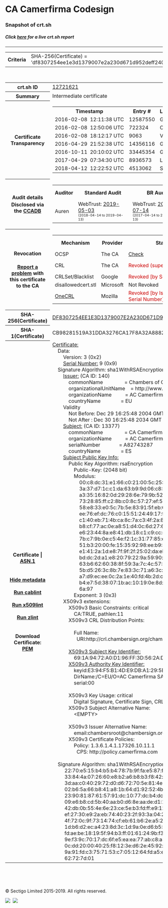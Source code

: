 # CA Camerfirma Codesign
### Snapshot of crt.sh
##### Click [here](https://crt.sh/?q=DF8307254EE1E3D1379007E2A230D671D952DEFF2409AF202ADCDF8DC4A48B08) for a live crt.sh report

---
<!DOCTYPE HTML PUBLIC "-//W3C//DTD HTML 4.0 Transitional//EN">
<HTML>

<BODY>

<TABLE>
  <TR>
    <TH class="outer">Criteria</TH>
    <TD class="outer">SHA-256(Certificate) = 'df8307254ee1e3d1379007e2a230d671d952deff2409af202adcdf8dc4a48b08'</TD>
  </TR>
</TABLE>
<BR>
<TABLE>
  <TR>
    <TH class="outer">crt.sh ID</TH>
    <TD class="outer"><A href="?id=12721621">12721621</A></TD>
  </TR>
  <TR>
    <TH class="outer">Summary</TH>
    <TD class="outer">Intermediate certificate</TD>
  </TR>
  <TR>
    <TH class="outer">Certificate<BR>Transparency</TH>
    <TD class="outer">
<TABLE class="options" style="margin-left:0px">
  <TR>
    <TH>Timestamp</TH>
    <TH>Entry #</TH>
    <TH>Log Operator</TH>
    <TH>Log URL</TH>
  </TR>
  <TR>
    <TD>2016-02-08&nbsp; <FONT class="small">12:11:38 UTC</FONT></TD>
    <TD>12587550</TD>
    <TD>Google</TD>
    <TD>https://ct.googleapis.com/pilot</TD>
  </TR>
  <TR>
    <TD>2016-02-08&nbsp; <FONT class="small">12:50:06 UTC</FONT></TD>
    <TD>722324</TD>
    <TD>Certly</TD>
    <TD>https://log.certly.io</TD>
  </TR>
  <TR>
    <TD>2016-02-08&nbsp; <FONT class="small">18:12:17 UTC</FONT></TD>
    <TD>9063</TD>
    <TD>Venafi</TD>
    <TD>https://ctlog.api.venafi.com</TD>
  </TR>
  <TR>
    <TD>2016-04-29&nbsp; <FONT class="small">21:52:38 UTC</FONT></TD>
    <TD>14356116</TD>
    <TD>Google</TD>
    <TD>https://ct.googleapis.com/rocketeer</TD>
  </TR>
  <TR>
    <TD>2016-10-11&nbsp; <FONT class="small">20:10:02 UTC</FONT></TD>
    <TD>33445354</TD>
    <TD>Google</TD>
    <TD>https://ct.googleapis.com/aviator</TD>
  </TR>
  <TR>
    <TD>2017-04-29&nbsp; <FONT class="small">07:34:30 UTC</FONT></TD>
    <TD>8936573</TD>
    <TD>Let's Encrypt</TD>
    <TD>https://clicky.ct.letsencrypt.org</TD>
  </TR>
  <TR>
    <TD>2018-04-12&nbsp; <FONT class="small">12:22:52 UTC</FONT></TD>
    <TD>4513062</TD>
    <TD>Sectigo</TD>
    <TD>https://dodo.ct.comodo.com</TD>
  </TR>
</TABLE>
    </TD>
  </TR>
  <TR>
    <TH class="outer">Audit details<BR>
      <DIV class="small" style="padding-top:3px">Disclosed via the
        <A href="//ccadb-public.secure.force.com/mozilla/PublicAllIntermediateCerts" target="_blank">CCADB</A></DIV>
    </TH>
    <TD class="outer">
<TABLE class="options" style="margin-left:0px">
  <TR>
    <TH>Auditor</TH>
    <TH>Standard Audit</TH>
    <TH>BR Audit</TH>
    <TH>EV SSL Audit</TH>
    <TH>Documents</TH>
    <TH>CCADB</TH>
    <TH>Root Owner / Certificate</TH>
  </TR>
  <TR>
    <TD style="vertical-align:middle">Auren</TD>
    <TD>WebTrust:
      <A href="https://www.cpacanada.ca/generichandlers/CPACHandler.ashx?attachmentid=230425" target="_blank">2019-05-03</A>
      <BR><FONT style="font-size:8pt">(2018-04-14 to 2019-04-13)</FONT></TD>
    <TD>WebTrust:
      <A href="https://bugzilla.mozilla.org/attachment.cgi?id=8995930" target="_blank">2018-07-14</A>
      <BR><FONT style="font-size:8pt">(2017-04-14 to 2018-04-13)</FONT></TD>
    <TD>No    <TD>
      <A href="https://www.camerfirma.com/publico/DocumentosWeb/politicas/CAMERFIRMA_CPS_EIDAS_ES_1.2.10.pdf" target="blank">CP</A>
      <A href="https://www.camerfirma.com/publico/DocumentosWeb/politicas/CAMERFIRMA_CPS_EIDAS_EN_1.2.10.pdf" target="blank">CPS</A>
    </TD>
    <TD><A href="//ccadb.force.com/001o000000x58TtAAI" target="_blank">001o000000x58TtAAI</A></TD>
    <TD><A href="/?id=1251">AC Camerfirma, S.A.</A></TD>
  </TR>
</TABLE>
    </TD>
  </TR>
  <TR>
    <TH class="outer">Revocation<BR><BR>
      <DIV class="small" style="padding-top:3px"><A href="?id=12721621&opt=problemreporting">Report a problem</A> with<BR>this certificate to the CA</DIV></TH>
    <TD class="outer">
      <TABLE class="options" style="margin-left:0px">
        <TR>
          <TH>Mechanism</TH>
          <TH>Provider</TH>
          <TH>Status</TH>
          <TH>Revocation Date</TH>
          <TH>Last Observed in CRL</TH>
          <TH>Last Checked <SPAN style="color:#CC0000;vertical-align:middle;font-size:70%;font-weight:normal">(Error)</SPAN></TH>
        </TR>
        <TR>
          <TD>OCSP</TD>
          <TD>The CA</TD>
          <TD><A href="?id=12721621&opt=ocsp">Check</A></TD>
          <TD><SPAN style="color:#888888">?</SPAN></TD>
          <TD><SPAN style="color:#888888">n/a</SPAN></TD>
          <TD><SPAN style="color:#888888">?</SPAN></TD>
        </TR>
        <TR>
          <TD>CRL</TD>
          <TD>The CA</TD>
          <TD><SPAN style="color:#CC0000">Revoked (superseded)</SPAN></TD><TD>2018-12-18&nbsp; <FONT class="small">09:21:42 UTC</FONT></TD><TD>2019-02-19&nbsp; <FONT class="small">13:16:45 UTC</FONT></TD><TD>2019-12-04&nbsp; <FONT class="small">16:50:07 UTC</FONT></TD>
        </TR>
        <TR>
          <TD>CRLSet/Blacklist</TD>
          <TD>Google</TD>
          <TD><SPAN style="color:#CC0000">Revoked [by Serial Number]</SPAN></TD>
          <TD><SPAN style="color:#888888">n/a</SPAN></TD>
          <TD><SPAN style="color:#888888">n/a</SPAN></TD>
          <TD><SPAN style="color:#888888">n/a</SPAN></TD>
        </TR>
        <TR>
          <TD>disallowedcert.stl</TD>
          <TD>Microsoft</TD>
          <TD>Not Revoked</TD>
          <TD><SPAN style="color:#888888">n/a</SPAN></TD>
          <TD><SPAN style="color:#888888">n/a</SPAN></TD>
          <TD><SPAN style="color:#888888">n/a</SPAN></TD>
        </TR>
        <TR>
          <TD><A href="/mozilla-onecrl" target="_blank">OneCRL</A></TD>
          <TD>Mozilla</TD>
          <TD><SPAN style="color:#CC0000">Revoked [by Issuer Name, Serial Number]</SPAN></TD><TD>2019-01-18&nbsp; <FONT class="small">11:45:13 UTC</FONT></TD>
          <TD><SPAN style="color:#888888">n/a</SPAN></TD>
          <TD><SPAN style="color:#888888">n/a</SPAN></TD>
        </TR>
      </TABLE>
    </TD>
  </TR>
  <TR>
    <TH class="outer">SHA-256(Certificate)</TH>
    <TD class="outer"><A href="//censys.io/certificates/df8307254ee1e3d1379007e2a230d671d952deff2409af202adcdf8dc4a48b08">DF8307254EE1E3D1379007E2A230D671D952DEFF2409AF202ADCDF8DC4A48B08</A></TD>
  </TR>
  <TR>
    <TH class="outer">SHA-1(Certificate)</TH>
    <TD class="outer">CB98281519A31DDA3276CA17F8A32A888245D467</TD>
  </TR>
  <TR>
    <TH class="outer">Certificate | <A href="?asn1=12721621">ASN.1</A>
      <SPAN class="small"><BR>
      <BR><BR><A href="?id=12721621&opt=nometadata">Hide metadata</A>
      <BR><BR><A href="?id=12721621&opt=cablint">Run cablint</A>
      <BR><BR><A href="?id=12721621&opt=x509lint">Run x509lint</A>
      <BR><BR><A href="?id=12721621&opt=zlint">Run zlint</A>
      <BR><BR><BR>Download Certificate: <A href="?d=12721621">PEM</A>
      </SPAN>
    </TH>
    <TD class="text"><A href="?d=12721621">Certificate:</A><BR>&nbsp;&nbsp;&nbsp;&nbsp;Data:<BR>&nbsp;&nbsp;&nbsp;&nbsp;&nbsp;&nbsp;&nbsp;&nbsp;Version:&nbsp;3&nbsp;(0x2)<BR>&nbsp;&nbsp;&nbsp;&nbsp;&nbsp;&nbsp;&nbsp;&nbsp;<A href="?serial=09">Serial&nbsp;Number:</A>&nbsp;9&nbsp;(0x9)<BR>&nbsp;&nbsp;&nbsp;&nbsp;Signature&nbsp;Algorithm:&nbsp;sha1WithRSAEncryption<BR>&nbsp;&nbsp;&nbsp;&nbsp;&nbsp;&nbsp;&nbsp;&nbsp;<A href="?caid=140">Issuer:</A> <SPAN class="small">(CA ID: 140)</SPAN><BR>&nbsp;&nbsp;&nbsp;&nbsp;&nbsp;&nbsp;&nbsp;&nbsp;&nbsp;&nbsp;&nbsp;&nbsp;commonName&nbsp;&nbsp;&nbsp;&nbsp;&nbsp;&nbsp;&nbsp;&nbsp;&nbsp;&nbsp;&nbsp;&nbsp;&nbsp;&nbsp;&nbsp;&nbsp;=&nbsp;Chambers&nbsp;of&nbsp;Commerce&nbsp;Root<BR>&nbsp;&nbsp;&nbsp;&nbsp;&nbsp;&nbsp;&nbsp;&nbsp;&nbsp;&nbsp;&nbsp;&nbsp;organizationalUnitName&nbsp;&nbsp;&nbsp;&nbsp;=&nbsp;http://www.chambersign.org<BR>&nbsp;&nbsp;&nbsp;&nbsp;&nbsp;&nbsp;&nbsp;&nbsp;&nbsp;&nbsp;&nbsp;&nbsp;organizationName&nbsp;&nbsp;&nbsp;&nbsp;&nbsp;&nbsp;&nbsp;&nbsp;&nbsp;&nbsp;=&nbsp;AC&nbsp;Camerfirma&nbsp;SA&nbsp;CIF&nbsp;A82743287<BR>&nbsp;&nbsp;&nbsp;&nbsp;&nbsp;&nbsp;&nbsp;&nbsp;&nbsp;&nbsp;&nbsp;&nbsp;countryName&nbsp;&nbsp;&nbsp;&nbsp;&nbsp;&nbsp;&nbsp;&nbsp;&nbsp;&nbsp;&nbsp;&nbsp;&nbsp;&nbsp;&nbsp;=&nbsp;EU<BR>&nbsp;&nbsp;&nbsp;&nbsp;&nbsp;&nbsp;&nbsp;&nbsp;Validity<BR>&nbsp;&nbsp;&nbsp;&nbsp;&nbsp;&nbsp;&nbsp;&nbsp;&nbsp;&nbsp;&nbsp;&nbsp;Not&nbsp;Before:&nbsp;Dec&nbsp;29&nbsp;16:25:48&nbsp;2004&nbsp;GMT<BR>&nbsp;&nbsp;&nbsp;&nbsp;&nbsp;&nbsp;&nbsp;&nbsp;&nbsp;&nbsp;&nbsp;&nbsp;Not&nbsp;After&nbsp;:&nbsp;Dec&nbsp;30&nbsp;16:25:48&nbsp;2034&nbsp;GMT<BR>&nbsp;&nbsp;&nbsp;&nbsp;&nbsp;&nbsp;&nbsp;&nbsp;<A href="?caid=13377">Subject:</A> <SPAN class="small">(CA ID: 13377)</SPAN><BR>&nbsp;&nbsp;&nbsp;&nbsp;&nbsp;&nbsp;&nbsp;&nbsp;&nbsp;&nbsp;&nbsp;&nbsp;commonName&nbsp;&nbsp;&nbsp;&nbsp;&nbsp;&nbsp;&nbsp;&nbsp;&nbsp;&nbsp;&nbsp;&nbsp;&nbsp;&nbsp;&nbsp;&nbsp;=&nbsp;CA&nbsp;Camerfirma&nbsp;Codesign<BR>&nbsp;&nbsp;&nbsp;&nbsp;&nbsp;&nbsp;&nbsp;&nbsp;&nbsp;&nbsp;&nbsp;&nbsp;organizationName&nbsp;&nbsp;&nbsp;&nbsp;&nbsp;&nbsp;&nbsp;&nbsp;&nbsp;&nbsp;=&nbsp;AC&nbsp;Camerfirma&nbsp;SA<BR>&nbsp;&nbsp;&nbsp;&nbsp;&nbsp;&nbsp;&nbsp;&nbsp;&nbsp;&nbsp;&nbsp;&nbsp;serialNumber&nbsp;&nbsp;&nbsp;&nbsp;&nbsp;&nbsp;&nbsp;&nbsp;&nbsp;&nbsp;&nbsp;&nbsp;&nbsp;&nbsp;=&nbsp;A82743287<BR>&nbsp;&nbsp;&nbsp;&nbsp;&nbsp;&nbsp;&nbsp;&nbsp;&nbsp;&nbsp;&nbsp;&nbsp;countryName&nbsp;&nbsp;&nbsp;&nbsp;&nbsp;&nbsp;&nbsp;&nbsp;&nbsp;&nbsp;&nbsp;&nbsp;&nbsp;&nbsp;&nbsp;=&nbsp;ES<BR>&nbsp;&nbsp;&nbsp;&nbsp;&nbsp;&nbsp;&nbsp;&nbsp;<A href="?spkisha256=0ce5d2685b4a973997e1c75a229da5814281f09c9f90a9e882337a3a90837fd3">Subject&nbsp;Public&nbsp;Key&nbsp;Info:</A><BR>&nbsp;&nbsp;&nbsp;&nbsp;&nbsp;&nbsp;&nbsp;&nbsp;&nbsp;&nbsp;&nbsp;&nbsp;Public&nbsp;Key&nbsp;Algorithm:&nbsp;rsaEncryption<BR>&nbsp;&nbsp;&nbsp;&nbsp;&nbsp;&nbsp;&nbsp;&nbsp;&nbsp;&nbsp;&nbsp;&nbsp;&nbsp;&nbsp;&nbsp;&nbsp;Public-Key:&nbsp;(2048&nbsp;bit)<BR>&nbsp;&nbsp;&nbsp;&nbsp;&nbsp;&nbsp;&nbsp;&nbsp;&nbsp;&nbsp;&nbsp;&nbsp;&nbsp;&nbsp;&nbsp;&nbsp;Modulus:<BR>&nbsp;&nbsp;&nbsp;&nbsp;&nbsp;&nbsp;&nbsp;&nbsp;&nbsp;&nbsp;&nbsp;&nbsp;&nbsp;&nbsp;&nbsp;&nbsp;&nbsp;&nbsp;&nbsp;&nbsp;00:c8:dc:31:e1:66:c0:21:00:5c:25:38:59:b4:11:<BR>&nbsp;&nbsp;&nbsp;&nbsp;&nbsp;&nbsp;&nbsp;&nbsp;&nbsp;&nbsp;&nbsp;&nbsp;&nbsp;&nbsp;&nbsp;&nbsp;&nbsp;&nbsp;&nbsp;&nbsp;3a:37:d7:1c:c1:da:63:b9:9d:06:c8:9c:64:3d:69:<BR>&nbsp;&nbsp;&nbsp;&nbsp;&nbsp;&nbsp;&nbsp;&nbsp;&nbsp;&nbsp;&nbsp;&nbsp;&nbsp;&nbsp;&nbsp;&nbsp;&nbsp;&nbsp;&nbsp;&nbsp;a3:35:16:82:0d:29:28:6e:79:9b:52:de:4b:2a:c8:<BR>&nbsp;&nbsp;&nbsp;&nbsp;&nbsp;&nbsp;&nbsp;&nbsp;&nbsp;&nbsp;&nbsp;&nbsp;&nbsp;&nbsp;&nbsp;&nbsp;&nbsp;&nbsp;&nbsp;&nbsp;73:28:85:ff:c2:8b:c0:8c:57:27:ef:55:cd:6b:83:<BR>&nbsp;&nbsp;&nbsp;&nbsp;&nbsp;&nbsp;&nbsp;&nbsp;&nbsp;&nbsp;&nbsp;&nbsp;&nbsp;&nbsp;&nbsp;&nbsp;&nbsp;&nbsp;&nbsp;&nbsp;58:e8:33:e0:5c:7b:5e:83:91:5f:eb:60:2c:30:86:<BR>&nbsp;&nbsp;&nbsp;&nbsp;&nbsp;&nbsp;&nbsp;&nbsp;&nbsp;&nbsp;&nbsp;&nbsp;&nbsp;&nbsp;&nbsp;&nbsp;&nbsp;&nbsp;&nbsp;&nbsp;ee:76:ef:dc:76:c0:15:51:24:49:17:ff:a5:81:56:<BR>&nbsp;&nbsp;&nbsp;&nbsp;&nbsp;&nbsp;&nbsp;&nbsp;&nbsp;&nbsp;&nbsp;&nbsp;&nbsp;&nbsp;&nbsp;&nbsp;&nbsp;&nbsp;&nbsp;&nbsp;c1:40:eb:71:4b:ca:8c:7a:c3:4f:2a:80:ff:70:bd:<BR>&nbsp;&nbsp;&nbsp;&nbsp;&nbsp;&nbsp;&nbsp;&nbsp;&nbsp;&nbsp;&nbsp;&nbsp;&nbsp;&nbsp;&nbsp;&nbsp;&nbsp;&nbsp;&nbsp;&nbsp;b8:cf:77:ac:0e:a8:51:d4:0c:6d:27:65:a1:75:f4:<BR>&nbsp;&nbsp;&nbsp;&nbsp;&nbsp;&nbsp;&nbsp;&nbsp;&nbsp;&nbsp;&nbsp;&nbsp;&nbsp;&nbsp;&nbsp;&nbsp;&nbsp;&nbsp;&nbsp;&nbsp;e6:23:44:8a:e8:41:db:18:c1:c9:cc:ca:f1:b2:f2:<BR>&nbsp;&nbsp;&nbsp;&nbsp;&nbsp;&nbsp;&nbsp;&nbsp;&nbsp;&nbsp;&nbsp;&nbsp;&nbsp;&nbsp;&nbsp;&nbsp;&nbsp;&nbsp;&nbsp;&nbsp;7b:c7:9b:0e:c5:4e:f2:1c:31:77:85:e1:79:6a:92:<BR>&nbsp;&nbsp;&nbsp;&nbsp;&nbsp;&nbsp;&nbsp;&nbsp;&nbsp;&nbsp;&nbsp;&nbsp;&nbsp;&nbsp;&nbsp;&nbsp;&nbsp;&nbsp;&nbsp;&nbsp;51:b3:20:00:fe:15:35:92:98:ee:b9:40:20:9a:40:<BR>&nbsp;&nbsp;&nbsp;&nbsp;&nbsp;&nbsp;&nbsp;&nbsp;&nbsp;&nbsp;&nbsp;&nbsp;&nbsp;&nbsp;&nbsp;&nbsp;&nbsp;&nbsp;&nbsp;&nbsp;e1:41:2a:1d:e8:7f:9f:2f:25:02:da:eb:be:d0:a6:<BR>&nbsp;&nbsp;&nbsp;&nbsp;&nbsp;&nbsp;&nbsp;&nbsp;&nbsp;&nbsp;&nbsp;&nbsp;&nbsp;&nbsp;&nbsp;&nbsp;&nbsp;&nbsp;&nbsp;&nbsp;bd:dc:2d:a1:e8:20:79:22:9a:59:90:e2:78:d8:4f:<BR>&nbsp;&nbsp;&nbsp;&nbsp;&nbsp;&nbsp;&nbsp;&nbsp;&nbsp;&nbsp;&nbsp;&nbsp;&nbsp;&nbsp;&nbsp;&nbsp;&nbsp;&nbsp;&nbsp;&nbsp;63:b6:62:60:38:8f:59:3a:7c:4c:57:61:ef:be:b3:<BR>&nbsp;&nbsp;&nbsp;&nbsp;&nbsp;&nbsp;&nbsp;&nbsp;&nbsp;&nbsp;&nbsp;&nbsp;&nbsp;&nbsp;&nbsp;&nbsp;&nbsp;&nbsp;&nbsp;&nbsp;5b:d5:26:3c:8b:7e:83:3c:71:a6:3c:21:21:1a:30:<BR>&nbsp;&nbsp;&nbsp;&nbsp;&nbsp;&nbsp;&nbsp;&nbsp;&nbsp;&nbsp;&nbsp;&nbsp;&nbsp;&nbsp;&nbsp;&nbsp;&nbsp;&nbsp;&nbsp;&nbsp;a7:d9:ec:ee:0c:2a:1e:40:fd:4b:2d:cd:b6:21:e6:<BR>&nbsp;&nbsp;&nbsp;&nbsp;&nbsp;&nbsp;&nbsp;&nbsp;&nbsp;&nbsp;&nbsp;&nbsp;&nbsp;&nbsp;&nbsp;&nbsp;&nbsp;&nbsp;&nbsp;&nbsp;b4:e7:5d:38:07:1b:ac:10:19:0e:8d:51:12:ee:7a:<BR>&nbsp;&nbsp;&nbsp;&nbsp;&nbsp;&nbsp;&nbsp;&nbsp;&nbsp;&nbsp;&nbsp;&nbsp;&nbsp;&nbsp;&nbsp;&nbsp;&nbsp;&nbsp;&nbsp;&nbsp;6a:97<BR>&nbsp;&nbsp;&nbsp;&nbsp;&nbsp;&nbsp;&nbsp;&nbsp;&nbsp;&nbsp;&nbsp;&nbsp;&nbsp;&nbsp;&nbsp;&nbsp;Exponent:&nbsp;3&nbsp;(0x3)<BR>&nbsp;&nbsp;&nbsp;&nbsp;&nbsp;&nbsp;&nbsp;&nbsp;X509v3&nbsp;extensions:<BR>&nbsp;&nbsp;&nbsp;&nbsp;&nbsp;&nbsp;&nbsp;&nbsp;&nbsp;&nbsp;&nbsp;&nbsp;X509v3&nbsp;Basic&nbsp;Constraints:&nbsp;critical<BR>&nbsp;&nbsp;&nbsp;&nbsp;&nbsp;&nbsp;&nbsp;&nbsp;&nbsp;&nbsp;&nbsp;&nbsp;&nbsp;&nbsp;&nbsp;&nbsp;CA:TRUE,&nbsp;pathlen:11<BR>&nbsp;&nbsp;&nbsp;&nbsp;&nbsp;&nbsp;&nbsp;&nbsp;&nbsp;&nbsp;&nbsp;&nbsp;X509v3&nbsp;CRL&nbsp;Distribution&nbsp;Points:&nbsp;<BR><BR>&nbsp;&nbsp;&nbsp;&nbsp;&nbsp;&nbsp;&nbsp;&nbsp;&nbsp;&nbsp;&nbsp;&nbsp;&nbsp;&nbsp;&nbsp;&nbsp;Full&nbsp;Name:<BR>&nbsp;&nbsp;&nbsp;&nbsp;&nbsp;&nbsp;&nbsp;&nbsp;&nbsp;&nbsp;&nbsp;&nbsp;&nbsp;&nbsp;&nbsp;&nbsp;&nbsp;&nbsp;URI:http://crl.chambersign.org/chambersroot.crl<BR><BR>&nbsp;&nbsp;&nbsp;&nbsp;&nbsp;&nbsp;&nbsp;&nbsp;&nbsp;&nbsp;&nbsp;&nbsp;<A href="?ski=691a9472a0d196ff3d562ad8fe2b4718159db0ee">X509v3&nbsp;Subject&nbsp;Key&nbsp;Identifier:</A><BR>&nbsp;&nbsp;&nbsp;&nbsp;&nbsp;&nbsp;&nbsp;&nbsp;&nbsp;&nbsp;&nbsp;&nbsp;&nbsp;&nbsp;&nbsp;&nbsp;69:1A:94:72:A0:D1:96:FF:3D:56:2A:D8:FE:2B:47:18:15:9D:B0:EE<BR>&nbsp;&nbsp;&nbsp;&nbsp;&nbsp;&nbsp;&nbsp;&nbsp;&nbsp;&nbsp;&nbsp;&nbsp;<A href="?ski=e394f5b14de9dba1295b578b4d760676e1d1a28a">X509v3&nbsp;Authority&nbsp;Key&nbsp;Identifier:</A><BR>&nbsp;&nbsp;&nbsp;&nbsp;&nbsp;&nbsp;&nbsp;&nbsp;&nbsp;&nbsp;&nbsp;&nbsp;&nbsp;&nbsp;&nbsp;&nbsp;keyid:E3:94:F5:B1:4D:E9:DB:A1:29:5B:57:8B:4D:76:06:76:E1:D1:A2:8A<BR>&nbsp;&nbsp;&nbsp;&nbsp;&nbsp;&nbsp;&nbsp;&nbsp;&nbsp;&nbsp;&nbsp;&nbsp;&nbsp;&nbsp;&nbsp;&nbsp;DirName:/C=EU/O=AC&nbsp;Camerfirma&nbsp;SA&nbsp;CIF&nbsp;A82743287/OU=http://www.chambersign.org/CN=Chambers&nbsp;of&nbsp;Commerce&nbsp;Root<BR>&nbsp;&nbsp;&nbsp;&nbsp;&nbsp;&nbsp;&nbsp;&nbsp;&nbsp;&nbsp;&nbsp;&nbsp;&nbsp;&nbsp;&nbsp;&nbsp;serial:00<BR><BR>&nbsp;&nbsp;&nbsp;&nbsp;&nbsp;&nbsp;&nbsp;&nbsp;&nbsp;&nbsp;&nbsp;&nbsp;X509v3&nbsp;Key&nbsp;Usage:&nbsp;critical<BR>&nbsp;&nbsp;&nbsp;&nbsp;&nbsp;&nbsp;&nbsp;&nbsp;&nbsp;&nbsp;&nbsp;&nbsp;&nbsp;&nbsp;&nbsp;&nbsp;Digital&nbsp;Signature,&nbsp;Certificate&nbsp;Sign,&nbsp;CRL&nbsp;Sign<BR>&nbsp;&nbsp;&nbsp;&nbsp;&nbsp;&nbsp;&nbsp;&nbsp;&nbsp;&nbsp;&nbsp;&nbsp;X509v3&nbsp;Subject&nbsp;Alternative&nbsp;Name:&nbsp;<BR>&nbsp;&nbsp;&nbsp;&nbsp;&nbsp;&nbsp;&nbsp;&nbsp;&nbsp;&nbsp;&nbsp;&nbsp;&nbsp;&nbsp;&nbsp;&nbsp;&lt;EMPTY&gt;<BR><BR>&nbsp;&nbsp;&nbsp;&nbsp;&nbsp;&nbsp;&nbsp;&nbsp;&nbsp;&nbsp;&nbsp;&nbsp;X509v3&nbsp;Issuer&nbsp;Alternative&nbsp;Name:&nbsp;<BR>&nbsp;&nbsp;&nbsp;&nbsp;&nbsp;&nbsp;&nbsp;&nbsp;&nbsp;&nbsp;&nbsp;&nbsp;&nbsp;&nbsp;&nbsp;&nbsp;email:chambersroot@chambersign.org<BR>&nbsp;&nbsp;&nbsp;&nbsp;&nbsp;&nbsp;&nbsp;&nbsp;&nbsp;&nbsp;&nbsp;&nbsp;X509v3&nbsp;Certificate&nbsp;Policies:&nbsp;<BR>&nbsp;&nbsp;&nbsp;&nbsp;&nbsp;&nbsp;&nbsp;&nbsp;&nbsp;&nbsp;&nbsp;&nbsp;&nbsp;&nbsp;&nbsp;&nbsp;Policy:&nbsp;1.3.6.1.4.1.17326.10.11.1<BR>&nbsp;&nbsp;&nbsp;&nbsp;&nbsp;&nbsp;&nbsp;&nbsp;&nbsp;&nbsp;&nbsp;&nbsp;&nbsp;&nbsp;&nbsp;&nbsp;&nbsp;&nbsp;CPS:&nbsp;http://policy.camerfirma.com<BR><BR>&nbsp;&nbsp;&nbsp;&nbsp;Signature&nbsp;Algorithm:&nbsp;sha1WithRSAEncryption<BR>&nbsp;&nbsp;&nbsp;&nbsp;&nbsp;&nbsp;&nbsp;&nbsp;&nbsp;22:70:e5:15:b4:b5:b4:78:7b:9f:fa:e5:87:fa:ed:ad:f9:6a:<BR>&nbsp;&nbsp;&nbsp;&nbsp;&nbsp;&nbsp;&nbsp;&nbsp;&nbsp;33:84:4a:07:26:60:e8:b2:a6:b8:b3:f8:42:ef:a6:c9:22:15:<BR>&nbsp;&nbsp;&nbsp;&nbsp;&nbsp;&nbsp;&nbsp;&nbsp;&nbsp;3d:aa:c0:40:29:72:d0:d6:72:70:5e:81:4e:06:cb:3a:05:04:<BR>&nbsp;&nbsp;&nbsp;&nbsp;&nbsp;&nbsp;&nbsp;&nbsp;&nbsp;02:b6:5a:66:b8:41:a8:1b:64:d1:92:52:4b:d9:f0:f6:2d:db:<BR>&nbsp;&nbsp;&nbsp;&nbsp;&nbsp;&nbsp;&nbsp;&nbsp;&nbsp;23:90:81:87:61:57:91:dc:10:77:dc:b4:dc:15:57:cb:65:cb:<BR>&nbsp;&nbsp;&nbsp;&nbsp;&nbsp;&nbsp;&nbsp;&nbsp;&nbsp;09:e6:b8:cd:5b:40:aa:b0:d6:8e:aa:de:d1:19:04:99:f0:e3:<BR>&nbsp;&nbsp;&nbsp;&nbsp;&nbsp;&nbsp;&nbsp;&nbsp;&nbsp;42:db:0b:55:4e:6e:23:ce:5e:b3:fd:ff:e9:12:44:43:6f:f6:<BR>&nbsp;&nbsp;&nbsp;&nbsp;&nbsp;&nbsp;&nbsp;&nbsp;&nbsp;ef:27:30:e9:2a:eb:74:40:23:2f:93:3a:04:22:eb:bc:c4:cf:<BR>&nbsp;&nbsp;&nbsp;&nbsp;&nbsp;&nbsp;&nbsp;&nbsp;&nbsp;4f:72:0c:9f:73:14:74:cf:eb:61:b6:2e:a5:2f:de:8e:91:f8:<BR>&nbsp;&nbsp;&nbsp;&nbsp;&nbsp;&nbsp;&nbsp;&nbsp;&nbsp;1d:b6:d2:ec:a4:23:8d:3c:1d:9a:0e:d6:b5:65:fc:09:58:03:<BR>&nbsp;&nbsp;&nbsp;&nbsp;&nbsp;&nbsp;&nbsp;&nbsp;&nbsp;fd:ae:be:18:19:5f:94:b3:ff:01:61:24:9b:f3:2f:5c:2b:00:<BR>&nbsp;&nbsp;&nbsp;&nbsp;&nbsp;&nbsp;&nbsp;&nbsp;&nbsp;9e:f3:9c:70:17:dc:6f:e5:ea:ea:77:ab:c8:a3:a2:01:dc:60:<BR>&nbsp;&nbsp;&nbsp;&nbsp;&nbsp;&nbsp;&nbsp;&nbsp;&nbsp;0c:dd:20:00:40:25:f8:12:3e:d6:2e:45:92:b2:f4:81:1a:d4:<BR>&nbsp;&nbsp;&nbsp;&nbsp;&nbsp;&nbsp;&nbsp;&nbsp;&nbsp;9a:91:fd:c3:75:71:53:c7:05:12:64:fd:a5:eb:3d:63:6a:45:<BR>&nbsp;&nbsp;&nbsp;&nbsp;&nbsp;&nbsp;&nbsp;&nbsp;&nbsp;62:72:7d:01<BR>    </TD>
  </TR>
</TABLE>

  <BR><BR><BR>

  <P class="copyright">&copy; Sectigo Limited 2015-2019. All rights reserved.</P>
  <DIV>
    <A href="https://sectigo.com/"><IMG src="/sectigo_s.png"></A>
    &nbsp;<A href="https://github.com/crtsh"><IMG src="/GitHub-Mark-32px.png"></A>
  </DIV>
</BODY>
</HTML>
